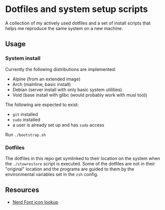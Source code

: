 # Dotfiles and system setup scripts

A collection of my actively used dotfiles and a set of install scripts that helps me reproduce the same system on a new machine.

## Usage

### System install

Currently the following distributions are implemented:
- Alpine (from an extended image)
- Arch  (mainline, basic install)
- Debian (server install with only basic system utilities)
- Void (base install with glibc (would probably work with musl too))

The following are expected to exist:
- `git` installed
- `sudo` installed
- a user is already set up and has `sudo` access

Run `./bootstrap.sh`

### Dotfiles

The dotfiles in this repo get symlinked to their location on the system when the  `./stowrestore` script is executed.
Some of the dotfiles are not in their "original" location and the programs are guided to them by the environmental variables set in the `zsh` config.

## Resources

- [Nerd Font icon lookup](https://www.nerdfonts.com/cheat-sheet)
